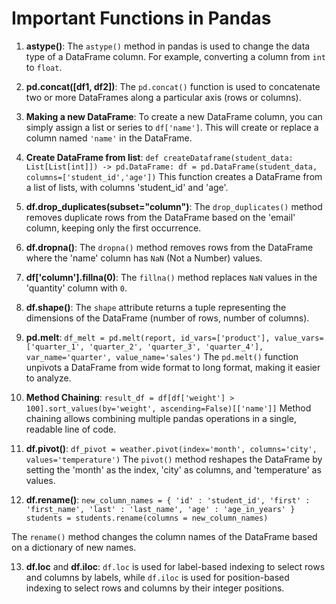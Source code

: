 # Important Functions in Pandas

1. **astype()**:
The `astype()` method in pandas is used to change the data type of a DataFrame column. For
example, converting a column from `int` to `float`.
   
2. **pd.concat([df1, df2])**:
The `pd.concat()` function is used to concatenate two or more DataFrames along a particular axis
(rows or columns).
   
3. **Making a new DataFrame**:
To create a new DataFrame column, you can simply assign a list or series to `df['name']`. This
will create or replace a column named `'name'` in the DataFrame.
   
4. **Create DataFrame from list**:
`def createDataframe(student_data: List[List[int]]) -> pd.DataFrame:
df = pd.DataFrame(student_data, columns=['student_id','age'])`
This function creates a DataFrame from a list of lists, with columns 'student_id' and 'age'.
   
5. **df.drop_duplicates(subset="column")**:
The `drop_duplicates()` method removes duplicate rows from the DataFrame based on the 'email'
column, keeping only the first occurrence.

6. **df.dropna()**:
The `dropna()` method removes rows from the DataFrame where the 'name' column has `NaN` (Not a Number) values.

7. **df['column'].fillna(0)**:
The `fillna()` method replaces `NaN` values in the 'quantity' column with `0`.

8. **df.shape()**:
The `shape` attribute returns a tuple representing the dimensions of the DataFrame (number of rows, number of columns).

9. **pd.melt**:
`df_melt = pd.melt(report, id_vars=['product'], value_vars=['quarter_1', 'quarter_2', 'quarter_3', 'quarter_4'],
    var_name='quarter', value_name='sales')`
The `pd.melt()` function unpivots a DataFrame from wide format to long format, making it easier to analyze.
  
10. **Method Chaining**:
`result_df = df[df['weight'] > 100].sort_values(by='weight', ascending=False)[['name']]`
Method chaining allows combining multiple pandas operations in a single, readable line of code.

11. **df.pivot()**:
`df_pivot = weather.pivot(index='month', columns='city', values='temperature')`
The `pivot()` method reshapes the DataFrame by setting the 'month' as the index, 'city' as columns, and 'temperature' as values.

12. **df.rename()**:
`new_column_names = {
    'id' : 'student_id',
    'first' : 'first_name',
    'last' : 'last_name',
    'age' : 'age_in_years'
}
students = students.rename(columns = new_column_names)`

The `rename()` method changes the column names of the DataFrame based on a dictionary of new names.

13. **df.loc** and **df.iloc**:
`df.loc` is used for label-based indexing to select rows and columns by labels, while `df.iloc` is used for position-based indexing to select rows and columns by their integer positions.    
